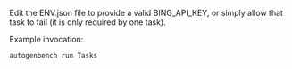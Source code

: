 Edit the ENV.json file to provide a valid BING_API_KEY, or simply allow that task to fail (it is only required by one task).

Example invocation:

```
autogenbench run Tasks
```
